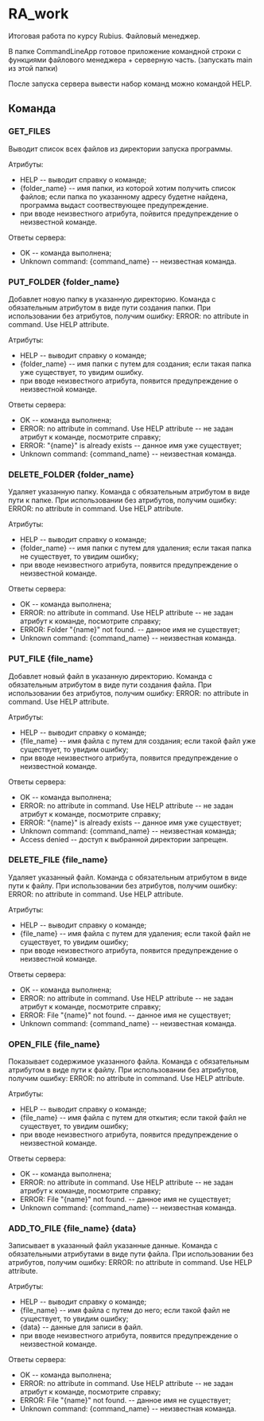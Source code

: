 # RA_work
Итоговая работа по курсу Rubius. Файловый менеджер.

В папке CommandLineApp готовое приложение командной строки с функциями файлового менеджера + серверную часть. (запускать main из этой папки)

После запуска сервера вывести набор команд можно командой HELP.

## Команда 
### GET_FILES
Выводит список всех файлов из директории запуска программы.

Атрибуты:
- HELP -- выводит справку о команде;
- {folder_name} -- имя папки, из которой хотим получить список файлов; если папка по указанному адресу будетне найдена, программа выдаст соотвествующее предупреждение.
- при вводе неизвестного атрибута, пойвится предупреждение о неизвестной команде.

Ответы сервера:
- OK -- команда выполнена;
- Unknown command: {command_name} -- неизвестная команда.

### PUT_FOLDER {folder_name}
Добавлет новую папку в указанную директорию. Команда с обязательным атрибутом в виде пути создания папки.
При использовании без атрибутов, получим ошибку: ERROR: no attribute in command. Use HELP attribute.

Атрибуты:
- HELP -- выводит справку о команде;
- {folder_name} -- имя папки с путем для создания; если такая папка уже существует, то увидим ошибку.
- при вводе неизвестного атрибута, появится предупреждение о неизвестной команде.

Ответы сервера:
- OK -- команда выполнена;
- ERROR: no attribute in command. Use HELP attribute -- не задан атрибут к команде, посмотрите справку; 
- ERROR: "{name}" is already exists -- данное имя уже существует;
- Unknown command: {command_name} -- неизвестная команда.

### DELETE_FOLDER {folder_name}
Удаляет указанную папку.
Команда с обязательным атрибутом в виде пути к папке.
При использовании без атрибутов, получим ошибку: ERROR: no attribute in command. Use HELP attribute.

Атрибуты:
- HELP -- выводит справку о команде;
- {folder_name} -- имя папки с путем для удаления; если такая папка не существует, то увидим ошибку;
- при вводе неизвестного атрибута, появится предупреждение о неизвестной команде.

Ответы сервера:
- OK -- команда выполнена;
- ERROR: no attribute in command. Use HELP attribute -- не задан атрибут к команде, посмотрите справку; 
- ERROR: Folder "{name}" not found. -- данное имя не существует;
- Unknown command: {command_name} -- неизвестная команда.

### PUT_FILE {file_name}
Добавлет новый файл в указанную директорию. 
Команда с обязательным атрибутом в виде пути создания файла.
При использовании без атрибутов, получим ошибку: ERROR: no attribute in command. Use HELP attribute.

Атрибуты:
- HELP -- выводит справку о команде;
- {file_name} -- имя файла с путем для создания; если такой файл уже существует, то увидим ошибку;
- при вводе неизвестного атрибута, появится предупреждение о неизвестной команде.

Ответы сервера:
- OK -- команда выполнена;
- ERROR: no attribute in command. Use HELP attribute -- не задан атрибут к команде, посмотрите справку; 
- ERROR: "{name}" is already exists -- данное имя уже существует;
- Unknown command: {command_name} -- неизвестная команда;
- Access denied -- доступ к выбранной директории запрещен.

### DELETE_FILE {file_name}
Удаляет указанный файл.
Команда с обязательным атрибутом в виде пути к файлу.
При использовании без атрибутов, получим ошибку: ERROR: no attribute in command. Use HELP attribute.

Атрибуты:
- HELP -- выводит справку о команде;
- {file_name} -- имя файла с путем для удаления; если такой файл не существует, то увидим ошибку;
- при вводе неизвестного атрибута, появится предупреждение о неизвестной команде.

Ответы сервера:
- OK -- команда выполнена;
- ERROR: no attribute in command. Use HELP attribute -- не задан атрибут к команде, посмотрите справку; 
- ERROR: File "{name}" not found. -- данное имя не существует;
- Unknown command: {command_name} -- неизвестная команда.

### OPEN_FILE {file_name}
Показывает содержимое указанного файла.
Команда с обязательным атрибутом в виде пути к файлу.
При использовании без атрибутов, получим ошибку: ERROR: no attribute in command. Use HELP attribute.

Атрибуты:
- HELP -- выводит справку о команде;
- {file_name} -- имя файла с путем для откытия; если такой файл не существует, то увидим ошибку;
- при вводе неизвестного атрибута, появится предупреждение о неизвестной команде.

Ответы сервера:
- OK -- команда выполнена;
- ERROR: no attribute in command. Use HELP attribute -- не задан атрибут к команде, посмотрите справку; 
- ERROR: File "{name}" not found. -- данное имя не существует;
- Unknown command: {command_name} -- неизвестная команда.

### ADD_TO_FILE {file_name} {data}
Записывает в указанный файл указанные данные.
Команда с обязательными атрибутами в виде пути файла.
При использовании без атрибутов, получим ошибку: ERROR: no attribute in command. Use HELP attribute.

Атрибуты:
- HELP -- выводит справку о команде;
- {file_name} -- имя файла с путем до него; если такой файл не существует, то увидим ошибку;
- {data} -- данные для записи в файл.
- при вводе неизвестного атрибута, появится предупреждение о неизвестной команде.

Ответы сервера:
- OK -- команда выполнена;
- ERROR: no attribute in command. Use HELP attribute -- не задан атрибут к команде, посмотрите справку; 
- ERROR: File "{name}" not found. -- данное имя не существует;
- Unknown command: {command_name} -- неизвестная команда.